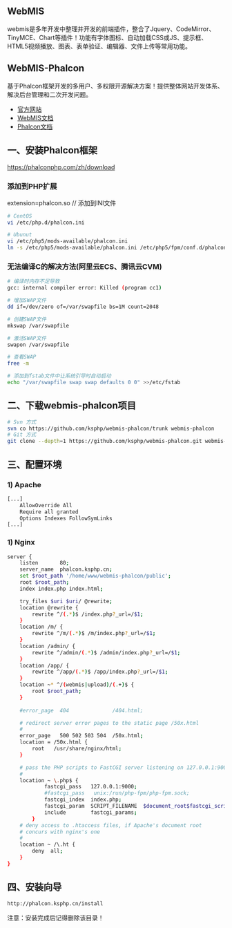 ## WebMIS
webmis是多年开发中整理并开发的前端插件，整合了Jquery、CodeMirror、TinyMCE、Chart等插件！功能有字体图标、自动加载CSS或JS、提示框、HTML5视频播放、图表、表单验证、编辑器、文件上传等常用功能。

## WebMIS-Phalcon
基于Phalcon框架开发的多用户、多权限开源解决方案！提供整体网站开发体系、解决后台管理和二次开发问题。

* [官方网站](https://ksphp.github.io/)
* [WebMIS文档](https://ksphp.github.io/docs/WebMIS/)
* [Phalcon文档](https://docs.phalconphp.com/zh/latest/index.html)

## 一、安装Phalcon框架
https://phalconphp.com/zh/download

### 添加到PHP扩展
extension=phalcon.so // 添加到INI文件
```bash
# CentOS
vi /etc/php.d/phalcon.ini

# Ubunut
vi /etc/php5/mods-available/phalcon.ini
ln -s /etc/php5/mods-available/phalcon.ini /etc/php5/fpm/conf.d/phalcon.ini
```

### 无法编译C的解决方法(阿里云ECS、腾讯云CVM)
```bash
# 编译时内存不足导致
gcc: internal compiler error: Killed (program cc1)

# 增加SWAP文件
dd if=/dev/zero of=/var/swapfile bs=1M count=2048

# 创建SWAP文件
mkswap /var/swapfile

# 激活SWAP文件
swapon /var/swapfile

# 查看SWAP
free -m

# 添加到fstab文件中让系统引导时自动启动
echo "/var/swapfile swap swap defaults 0 0" >>/etc/fstab

```

## 二、下载webmis-phalcon项目
```bash
# Svn 方式
svn co https://github.com/ksphp/webmis-phalcon/trunk webmis-phalcon
# Git 方式
git clone --depth=1 https://github.com/ksphp/webmis-phalcon.git webmis-phalcon
```

## 三、配置环境
### 1) Apache
```bash
[...]
    AllowOverride All
    Require all granted
    Options Indexes FollowSymLinks
[...]
```

### 1) Nginx
```bash
server {
    listen       80;
    server_name  phalcon.ksphp.cn;
    set $root_path '/home/www/webmis-phalcon/public';
    root $root_path;
    index index.php index.html;

    try_files $uri $uri/ @rewrite;
    location @rewrite {
        rewrite ^/(.*)$ /index.php?_url=/$1;
    }
    location /m/ {
        rewrite ^/m/(.*)$ /m/index.php?_url=/$1;
    }
    location /admin/ {
        rewrite ^/admin/(.*)$ /admin/index.php?_url=/$1;
    }
    location /app/ {
        rewrite ^/app/(.*)$ /app/index.php?_url=/$1;
    }
    location ~* ^/(webmis|upload)/(.+)$ {
        root $root_path;
    }
 
    #error_page  404              /404.html;

    # redirect server error pages to the static page /50x.html
    #
    error_page   500 502 503 504  /50x.html;
    location = /50x.html {
        root   /usr/share/nginx/html;
    }

    # pass the PHP scripts to FastCGI server listening on 127.0.0.1:9000
    #
    location ~ \.php$ {
            fastcgi_pass   127.0.0.1:9000;
            #fastcgi_pass   unix:/run/php-fpm/php-fpm.sock;
            fastcgi_index  index.php;
            fastcgi_param  SCRIPT_FILENAME  $document_root$fastcgi_script_name;
            include        fastcgi_params;
        }
    # deny access to .htaccess files, if Apache's document root
    # concurs with nginx's one
    #
    location ~ /\.ht {
        deny  all;
    }
}
```

## 四、安装向导
```bash
http://phalcon.ksphp.cn/install
```
注意：安装完成后记得删除该目录！

